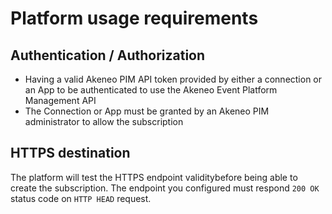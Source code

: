 # Platform usage requirements

## Authentication / Authorization
- Having a valid Akeneo PIM API token provided by either a connection or an App to be authenticated to use the Akeneo Event Platform Management API
- The Connection or App must be granted by an Akeneo PIM administrator to allow the subscription

## HTTPS destination

The platform will test the HTTPS endpoint validitybefore being able to create the subscription.
The endpoint you configured must respond `200 OK` status code on `HTTP HEAD` request.



